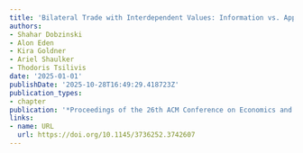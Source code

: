 ```yaml
---
title: 'Bilateral Trade with Interdependent Values: Information vs. Approximation'
authors:
- Shahar Dobzinski
- Alon Eden
- Kira Goldner
- Ariel Shaulker
- Thodoris Tsilivis
date: '2025-01-01'
publishDate: '2025-10-28T16:49:29.418723Z'
publication_types:
- chapter
publication: '*Proceedings of the 26th ACM Conference on Economics and Computation*'
links:
- name: URL
  url: https://doi.org/10.1145/3736252.3742607
---
```


